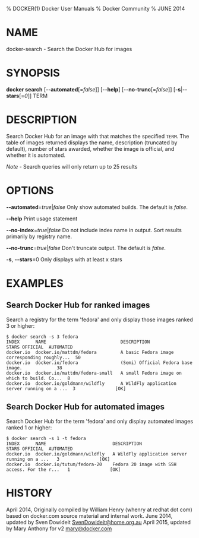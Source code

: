 % DOCKER(1) Docker User Manuals
% Docker Community
% JUNE 2014
# NAME
docker-search - Search the Docker Hub for images

# SYNOPSIS
**docker search**
[**--automated**[=*false*]]
[**--help**]
[**--no-trunc**[=*false*]]
[**-s**|**--stars**[=*0*]]
TERM

# DESCRIPTION

Search Docker Hub for an image with that matches the specified `TERM`. The table
of images returned displays the name, description (truncated by default), number
of stars awarded, whether the image is official, and whether it is automated.

*Note* - Search queries will only return up to 25 results

# OPTIONS
**--automated**=*true*|*false*
   Only show automated builds. The default is *false*.

**--help**
   Print usage statement

**--no-index**=*true*|*false*
   Do not include index name in output. Sort results primarily by registry
   name.

**--no-trunc**=*true*|*false*
   Don't truncate output. The default is *false*.

**-s**, **--stars**=0
   Only displays with at least x stars

# EXAMPLES

## Search Docker Hub for ranked images

Search a registry for the term 'fedora' and only display those images
ranked 3 or higher:

    $ docker search -s 3 fedora
    INDEX      NAME                            DESCRIPTION                                    STARS OFFICIAL  AUTOMATED
    docker.io  docker.io/mattdm/fedora         A basic Fedora image corresponding roughly...  50
    docker.io  docker.io/fedora                (Semi) Official Fedora base image.             38
    docker.io  docker.io/mattdm/fedora-small   A small Fedora image on which to build. Co...  8
    docker.io  docker.io/goldmann/wildfly      A WildFly application server running on a ...  3               [OK]

## Search Docker Hub for automated images

Search Docker Hub for the term 'fedora' and only display automated images
ranked 1 or higher:

    $ docker search -s 1 -t fedora
    INDEX      NAME                         DESCRIPTION                                     STARS OFFICIAL  AUTOMATED
    docker.io  docker.io/goldmann/wildfly   A WildFly application server running on a ...   3               [OK]
    docker.io  docker.io/tutum/fedora-20    Fedora 20 image with SSH access. For the r...   1               [OK]

# HISTORY
April 2014, Originally compiled by William Henry (whenry at redhat dot com)
based on docker.com source material and internal work.
June 2014, updated by Sven Dowideit <SvenDowideit@home.org.au>
April 2015, updated by Mary Anthony for v2 <mary@docker.com>

